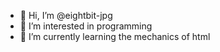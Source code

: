 - 👋 Hi, I’m @eightbit-jpg
- 👀 I’m interested in programming
- 🌱 I’m currently learning the mechanics of html
<!---
eightbit-jpg/eightbit-jpg is a ✨ special ✨ repository because its `README.md` (this file) appears on your GitHub profile.
You can click the Preview link to take a look at your changes.
--->
